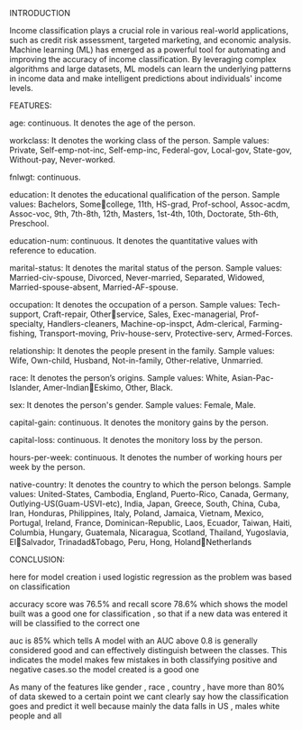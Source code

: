 INTRODUCTION

Income classification plays a crucial role in various real-world applications, such as credit risk assessment, targeted marketing, and economic analysis. Machine learning (ML) has emerged as a powerful tool for automating and improving the accuracy of income classification. By leveraging complex algorithms and large datasets, ML models can learn the underlying patterns in income data and make intelligent predictions about individuals' income levels.

FEATURES:

age: continuous. It denotes the age of the person.

workclass: It denotes the working class of the person. Sample values: Private, Self-emp-not-inc, Self-emp-inc, Federal-gov, Local-gov, State-gov, Without-pay, Never-worked.

fnlwgt: continuous.

education: It denotes the educational qualification of the person. Sample values: Bachelors, Somecollege, 11th, HS-grad, Prof-school, Assoc-acdm, Assoc-voc, 9th, 7th-8th, 12th, Masters, 1st-4th, 10th, Doctorate, 5th-6th, Preschool.

education-num: continuous. It denotes the quantitative values with reference to education.

marital-status: It denotes the marital status of the person. Sample values: Married-civ-spouse, Divorced, Never-married, Separated, Widowed, Married-spouse-absent, Married-AF-spouse.

occupation: It denotes the occupation of a person. Sample values: Tech-support, Craft-repair, Otherservice, Sales, Exec-managerial, Prof-specialty, Handlers-cleaners, Machine-op-inspct, Adm-clerical, Farming-fishing, Transport-moving, Priv-house-serv, Protective-serv, Armed-Forces.

relationship: It denotes the people present in the family. Sample values: Wife, Own-child, Husband, Not-in-family, Other-relative, Unmarried.

race: It denotes the person’s origins. Sample values: White, Asian-Pac-Islander, Amer-IndianEskimo, Other, Black.

sex: It denotes the person's gender. Sample values: Female, Male.

capital-gain: continuous. It denotes the monitory gains by the person.

capital-loss: continuous. It denotes the monitory loss by the person.

hours-per-week: continuous. It denotes the number of working hours per week by the person.

native-country: It denotes the country to which the person belongs. Sample values: United-States, Cambodia, England, Puerto-Rico, Canada, Germany, Outlying-US(Guam-USVI-etc), India, Japan, Greece, South, China, Cuba, Iran, Honduras, Philippines, Italy, Poland, Jamaica, Vietnam, Mexico, Portugal, Ireland, France, Dominican-Republic, Laos, Ecuador, Taiwan, Haiti, Columbia, Hungary, Guatemala, Nicaragua, Scotland, Thailand, Yugoslavia, ElSalvador, Trinadad&Tobago, Peru, Hong, HolandNetherlands

CONCLUSION:

here for model creation i used logistic regression as the problem was based on classification

accuracy score was 76.5% and recall score 78.6% which shows the model built was a good one for classification , so that if a new data was entered it will be classified to the correct one

auc is 85% which tells A model with an AUC above 0.8 is generally considered good and can effectively distinguish between the classes. This indicates the model makes few mistakes in both classifying positive and negative cases.so the model created is a good one

As many of the features like gender , race , country , have more than 80% of data skewed to a certain point we cant clearly say how the classification goes and predict it well because mainly the data falls in US , males white people and all
